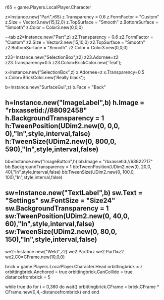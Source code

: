 r65 = game.Players.LocalPlayer.Character

z=Instance.new("Part",r65)
z.Transparency = 0.6
z.FormFactor = "Custom"
z.Size = Vector3.new(15,12,0)
z.TopSurface = "Smooth"
z.BottomSurface = "Smooth"
z.Color = Color3.new(0,0,0)

--tab
z2=Instance.new("Part",z)
z2.Transparency = 0.6
z2.FormFactor = "Custom"
z2.Size = Vector3.new(15,10,0)
z2.TopSurface = "Smooth"
z2.BottomSurface = "Smooth"
z2.Color = Color3.new(0,0,0)

z23=Instance.new("SelectionBox",z2)
z23.Adornee=z2
z23.Transparency=0.5
z23.Color=BrickColor.new('Teal');



x=Instance.new("SelectionBox",z)
x.Adornee=z
x.Transparency=0.5
x.Color=BrickColor.new('Really black');

b=Instance.new("SurfaceGui",z)
b.Face = "Back"

h=Instance.new("ImageLabel",b)
h.Image = "rbxassetid://88092458"
h.BackgroundTransparency = 1
h:TweenPosition(UDim2.new(0, 0,0, 0),"In",style,interval,false)
h:TweenSize(UDim2.new(0, 800,0, 590),"In",style,interval,false)
----------------------------------
bb=Instance.new("ImageButton",h)
bb.Image = "rbxassetid://63822717"
bb.BackgroundTransparency = 1
bb:TweenPosition(UDim2.new(0, 20,0, 40),"In",style,interval,false)
bb:TweenSize(UDim2.new(0, 100,0, 100),"In",style,interval,false)

sw=Instance.new("TextLabel",b)
sw.Text = "Settings"
sw.FontSize = "Size24"
sw.BackgroundTransparency = 1
sw:TweenPosition(UDim2.new(0, 40,0, 60),"In",style,interval,false)
sw:TweenSize(UDim2.new(0, 80,0, 150),"In",style,interval,false)
------------

we2=Instance.new("Weld",z2)
we2.Part0=z
we2.Part1=z2
we2.C0=CFrame.new(10,0,0)


brick = game.Players.LocalPlayer.Character.Head
orbittingbrick = z
orbittingbrick.Anchored = true
orbittingbrick.CanCollide = true
distancefrombrick = 5

while true do 
for i = 0,360 do
wait()
orbittingbrick.CFrame = brick.CFrame * CFrame.new(0,4,-distancefrombrick)
end
end
